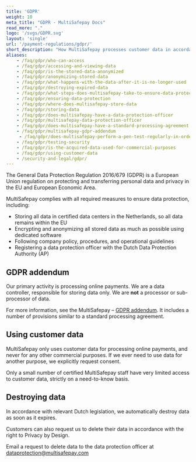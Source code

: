 ```yaml
---
title: 'GDPR'
weight: 10
meta_title: "GDPR - MultiSafepay Docs"
read_more: "."
logo: '/svgs/GDPR.svg'
layout: 'single'
url: '/payment-regulations/gdpr/'
short_description: "How MultiSafepay processes customer data in accordance with the GDPR"
aliases:
    - /faq/gdpr/who-can-access
    - /faq/gdpr/accessing-and-viewing-data
    - /faq/gdpr/is-the-stored-data-anonymized
    - /faq/gdpr/anonymizing-stored-data
    - /faq/gdpr/what-happens-with-the-data-after-it-is-no-longer-used
    - /faq/gdpr/destroying-expired-data
    - /faq/gdpr/what-steps-does-multisafepay-take-to-ensure-data-protection
    - /faq/gdpr/ensuring-data-protection
    - /faq/gdpr/where-does-multisafepay-store-data
    - /faq/gdpr/storing-data
    - /faq/gdpr/does-multisafepay-have-a-data-protection-officer
    - /faq/gdpr/multisafepay-data-protection-officer
    - /faq/gdpr/does-multisafepay-have-a-standard-processing-agreement
    - /faq/gdpr/multisafepay-gdpr-addendum
     - /faq/gdpr/does-multisafepay-perform-a-pen-test-regularly-in-order-to-test-security-measures
    - /faq/gdpr/testing-security
    - /faq/gdpr/is-the-acquired-data-used-for-commercial-purposes
    - /faq/gdpr/using-customer-data
    - /security-and-legal/gdpr/
---
```

 
The General Data Protection Regulation 2016/679 (GDPR) is a European Union regulation on protecting and transferring personal data and privacy in the EU and European Economic Area.

MultiSafepay complies with all required measures to ensure data protection, including:

- Storing all data in certified data centers in the Netherlands, so all data remains within the EU
- Encrypting and anonymizing all stored data as much as possible using dedicated software
- Following company policy, procedures, and operational guidelines
- Registering a data protection officer with the Dutch Data Protection Authority (AP)

## GDPR addendum

Our primary activity is processing online payments. We are a data controller, responsible for storing data only. We are **not** a processor or sub-processor of data. 

For more information, see the MultiSafepay – [GDPR addendum](https://www.multisafepay.com/downloads/Addendum_GDPR_2018.pdf). It&nbsp;includes a number of provisions similar to a standard processing agreement.

## Using customer data
MultiSafepay only uses customer data for processing online payments, and never for any other commercial purposes. If we ever need to use data for another purpose, we explicitly request consent.

Only a small number of certified MultiSafepay staff have very limited access to customer data, strictly on a need-to-know basis. 

## Destroying data
In accordance with relevant Dutch legislation, we automatically destroy data as soon as it expires. 

Customers can also request us to delete their data in accordance with the right to Privacy by Design. 

Email a request to delete data to the data protection officer at <dataprotection@multisafepay.com>


